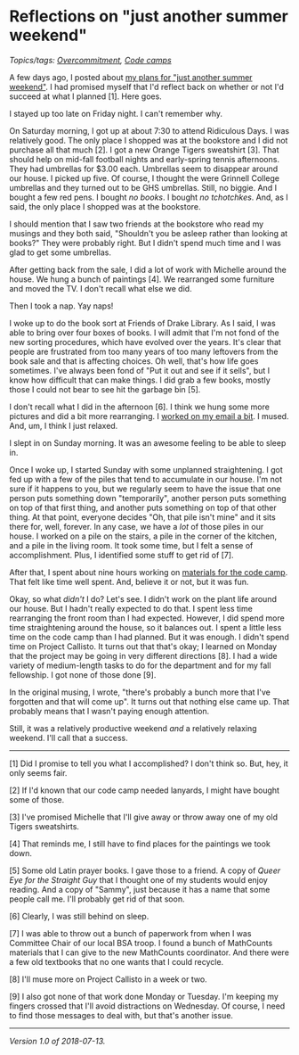 Reflections on "just another summer weekend"
===========================================

*Topics/tags: [Overcommitment](index-overcommitment), [Code camps](index-code-camps)*

A few days ago, I posted about [my plans for "just another summer
weekend"](weekend-2018-07-13).  I had promised myself that I'd reflect
back on whether or not I'd succeed at what I planned [1].  Here goes.

I stayed up too late on Friday night.  I can't remember why.

On Saturday morning, I got up at about 7:30 to attend Ridiculous Days.
I was relatively good.  The only place I shopped was at the bookstore
and I did not purchase all that much [2].  I got a new Orange Tigers
sweatshirt [3].  That should help on mid-fall football nights and
early-spring tennis afternoons.  They had umbrellas for $3.00 each.
Umbrellas seem to disappear around our house.  I picked up five.  Of
course, I thought the were Grinnell College umbrellas and they turned
out to be GHS umbrellas.  Still, no biggie.  And I bought a few red pens.
I bought *no books*.  I bought *no tchotchkes*.  And, as I said, the
only place I shopped was at the bookstore.

I should mention that I saw two friends at the bookstore who read my
musings and they both said, "Shouldn't you be asleep rather than looking
at books?"  They were probably right.  But I didn't spend much time and
I was glad to get some umbrellas.

After getting back from the sale, I did a lot of work with Michelle
around the house.  We hung a bunch of paintings [4].    We rearranged
some furniture and moved the TV.  I don't recall what else we did.

Then I took a nap.  Yay naps!

I woke up to do the book sort at Friends of Drake Library.  As I said,
I was able to bring over four boxes of books.  I will admit that I'm not
fond of the new sorting procedures, which have evolved over the years.
It's clear that people are frustrated from too many years of too many
leftovers from the book sale and that is affecting choices.  Oh well,
that's how life goes sometimes.  I've always been fond of "Put it out
and see if it sells", but I know how difficult that can make things.  I
did grab a few books, mostly those I could not bear to see hit the
garbage bin [5].

I don't recall what I did in the afternoon [6].  I think we hung some
more pictures and did a bit more rearranging.  I [worked on my email a
bit](inbox-zero-revisited-03).  I mused.  And, um, I think I just relaxed.

I slept in on Sunday morning.  It was an awesome feeling to be able to
sleep in.

Once I woke up, I started Sunday with some unplanned straightening.  I got
fed up with a few of the piles that tend to accumulate in our house.
I'm not sure if it happens to you, but we regularly seem to have the
issue that one person puts something down "temporarily", another person
puts something on top of that first thing, and another puts something on
top of that other thing.  At that point, everyone decides "Oh, that pile
isn't mine" and it sits there for, well, forever.  In any case, we have
a *lot* of those piles in our house.  I worked on a pile on the stairs,
a pile in the corner of the kitchen, and a pile in the living room.
It took some time, but I felt a sense of accomplishment.  Plus, I
identified some stuff to get rid of [7].

After that, I spent about nine hours working on [materials for the code
camp](web-of-racket).  That felt like time well spent.  And, believe it
or not, but it was fun.

Okay, so what *didn't* I do?  Let's see.  I didn't work on the plant life
around our house.  But I hadn't really expected to do that.  I spent
less time rearranging the front room than I had expected.  However,
I did spend more time straightening around the house, so it balances out.
I spent a little less time on the code camp than I had planned.  But it
was enough.  I didn't spend time on Project Callisto.  It turns out that
that's okay; I learned on Monday that the project may be going in very
different directions [8].  I had a wide variety of medium-length tasks to
do for the department and for my fall fellowship.  I got none of those
done [9].

In the original musing, I wrote, "there's probably a bunch more that I've
forgotten and that will come up".  It turns out that nothing else came up.
That probably means that I wasn't paying enough attention.

Still, it was a relatively productive weekend *and* a relatively relaxing
weekend.  I'll call that a success.

---

[1] Did I promise to tell you what I accomplished?  I don't think so.
But, hey, it only seems fair.

[2] If I'd known that our code camp needed lanyards, I might have bought
some of those.

[3] I've promised Michelle that I'll give away or throw away one of my
old Tigers sweatshirts.

[4] That reminds me, I still have to find places for the paintings we took
down.

[5] Some old Latin prayer books.  I gave those to a friend.  A copy of
_Queer Eye for the Straight Guy_ that I thought one of my students would
enjoy reading.  And a copy of "Sammy", just because it has a name that some
people call me.  I'll probably get rid of that soon.

[6] Clearly, I was still behind on sleep.

[7] I was able to throw out a bunch of paperwork from when I was Committee
Chair of our local BSA troop.  I found a bunch of MathCounts materials that
I can give to the new MathCounts coordinator.  And there were a few old
textbooks that no one wants that I could recycle.

[8] I'll muse more on Project Callisto in a week or two.

[9] I also got none of that work done Monday or Tuesday.  I'm keeping
my fingers crossed that I'll avoid distractions on Wednesday.  Of course,
I need to find those messages to deal with, but that's another issue.

---

*Version 1.0 of 2018-07-13.*
